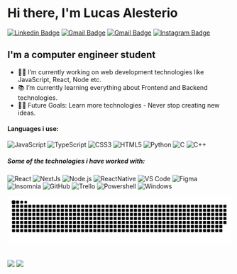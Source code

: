 # Hi there, I'm Lucas Alesterio

[![Linkedin Badge](https://img.shields.io/badge/-Lucas%20Alesterio-6633cc?style=flat-square&logo=Linkedin&logoColor=white&link=https://www.linkedin.com/in/lucasalesterio/)](https://www.linkedin.com/in/lucasalesterio/)
[![Gmail Badge](https://img.shields.io/badge/-lucasalesterio22@gmail.com-6633cc?style=flat-square&logo=Gmail&logoColor=white&link=mailto:lucasalesterio22@gmail.com)](mailto:lucasalesterio22@gmail.com)
[![Gmail Badge](https://img.shields.io/badge/-Lucas%20Alesterio-6633cc?style=flat-square&logo=spotify&logoColor=white&link=https://open.spotify.com/user/22htds5wj4632q2unppjtukei)](https://open.spotify.com/user/22htds5wj4632q2unppjtukei)
[![Instagram Badge](https://img.shields.io/badge/-@lucas__alesterio-6633cc?style=flat-square&logo=Instagram&logoColor=white&link=https://www.instagram.com/lucas_alesterio/)](https://www.instagram.com/lucas_alesterio/)

## I'm a computer engineer student

-   👨‍💻 I’m currently working on web development technologies like JavaScript, React, Node etc.
-   📚 I’m currently learning everything about Frontend and Backend technologies.
-   💪🏼 Future Goals: Learn more technologies - Never stop creating new ideas.

#### Languages i use:

![JavaScript](https://img.shields.io/badge/-JavaScript-050505?style=flat-square&logo=javascript)
![TypeScript](https://img.shields.io/badge/-TypeScript-050505?style=flat-square&logo=typescript)
![CSS3](https://img.shields.io/badge/-CSS3-050505?style=flat-square&logo=css3&logoColor=1572B6)
![HTML5](https://img.shields.io/badge/-HTML5-050505?style=flat-square&logo=html5)
![Python](https://img.shields.io/badge/-Python-050505?style=flat-square&logo=python)
![C](https://img.shields.io/badge/-C-050505?style=flat-square&logo=c)
![C++](https://img.shields.io/badge/-C++-050505?style=flat-square&logo=c%2B%2B)

##### Some of the technologies i have worked with:

![React](https://img.shields.io/badge/-React-050505?style=flat-square&logo=React&logoColor=61DAFB)
![NextJs](https://img.shields.io/badge/-Next.js-050505?style=flat-square&logo=Next.js&logoColor=FFFFFF)
![Node.js](https://img.shields.io/badge/-Node.js-050505?style=flat-square&logo=node.js&logoColor=339933)
![ReactNative](https://img.shields.io/badge/-ReactNative-050505?style=flat-square&logo=React&logoColor=61DAFB)
![VS Code](http://img.shields.io/badge/-VS%20Code-050505?style=flat-square&logo=visual-studio-code&logoColor=007ACC)
![Figma](http://img.shields.io/badge/-Figma-050505?style=flat-square&logo=figma&logoColor=F24E1E)
![Insomnia](http://img.shields.io/badge/-Insomnia-050505?style=flat-square&logo=insomnia&logoColor=#5849BE)
![GitHub](https://img.shields.io/badge/-GitHub-050505?style=flat-square&logo=github&logoColor=FFFFFF)
![Trello](https://img.shields.io/badge/-Trello-050505?style=flat-square&logo=trello&logoColor=0079BF)
![Powershell](http://img.shields.io/badge/-Powershell-050505?style=flat-square&logo=powershell&logoColor=5391FE)
![Windows](http://img.shields.io/badge/-Windows-050505?style=flat-square&logo=windows&logoColor=0078D6)

![Snake animation](https://github.com/LucasAlesterio/LucasAlesterio/blob/output/github-contribution-grid-snake.svg)

<div style="display: inline_block"><br>
    <img height="180em" src="https://github-readme-stats.vercel.app/api?username=LucasAlesterio&show_icons=true&theme=dracula&include_all_commits=true&count_private=true"/>
    <img height="180em" src="https://github-readme-stats.vercel.app/api/top-langs/?username=LucasAlesterio&layout=compact&langs_count=16&theme=dracula"/>
</div>
